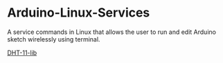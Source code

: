 # Arduino-Linux-Services
 A service commands in Linux that allows the user to run and edit Arduino sketch wirelessly using terminal.
 
[DHT-11-lib](https://github.com/markruys/arduino-DHT/archive/master.zip)
